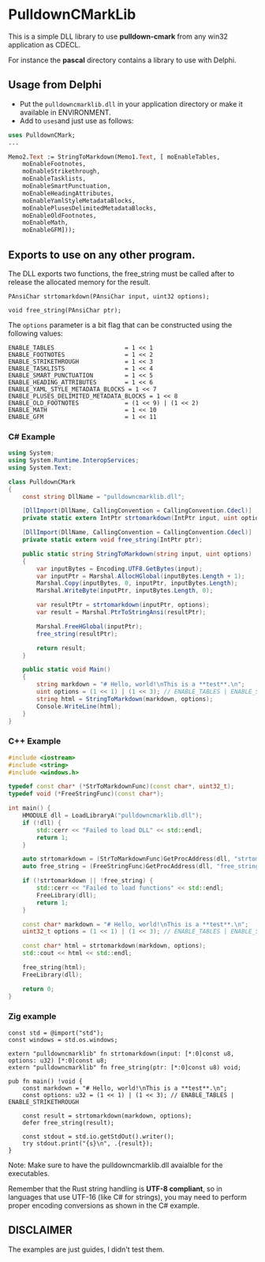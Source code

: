 # PulldownCMarkLib

This is a simple DLL library to use **pulldown-cmark** from any win32 application as CDECL.

For instance the **pascal** directory contains a library to use with Delphi.

## Usage from Delphi

- Put the `pulldowncmarklib.dll` in your application directory or make it available in ENVIRONMENT.
- Add to `uses`and just use as follows:

```pascal
uses PulldownCMark;
...

Memo2.Text := StringToMarkdown(Memo1.Text, [ moEnableTables,
    moEnableFootnotes,
    moEnableStrikethrough,
    moEnableTasklists,
    moEnableSmartPunctuation,
    moEnableHeadingAttributes,
    moEnableYamlStyleMetadataBlocks,
    moEnablePlusesDelimitedMetadataBlocks,
    moEnableOldFootnotes,
    moEnableMath,
    moEnableGFM])); 
``` 
## Exports to use on any other program.
The DLL exports two functions, the free_string must be called after to release the allocated memory for the result.
```
PAnsiChar strtomarkdown(PAnsiChar input, uint32 options);

void free_string(PAnsiChar ptr);
```

The `options` parameter is a bit flag that can be constructed using the following values:

```
ENABLE_TABLES                    = 1 << 1
ENABLE_FOOTNOTES                 = 1 << 2
ENABLE_STRIKETHROUGH             = 1 << 3
ENABLE_TASKLISTS                 = 1 << 4
ENABLE_SMART_PUNCTUATION         = 1 << 5
ENABLE_HEADING_ATTRIBUTES        = 1 << 6
ENABLE_YAML_STYLE_METADATA_BLOCKS = 1 << 7
ENABLE_PLUSES_DELIMITED_METADATA_BLOCKS = 1 << 8
ENABLE_OLD_FOOTNOTES             = (1 << 9) | (1 << 2)
ENABLE_MATH                      = 1 << 10
ENABLE_GFM                       = 1 << 11
```

### C# Example

```cs
using System;
using System.Runtime.InteropServices;
using System.Text;

class PulldownCMark
{
    const string DllName = "pulldowncmarklib.dll";

    [DllImport(DllName, CallingConvention = CallingConvention.Cdecl)]
    private static extern IntPtr strtomarkdown(IntPtr input, uint options);

    [DllImport(DllName, CallingConvention = CallingConvention.Cdecl)]
    private static extern void free_string(IntPtr ptr);

    public static string StringToMarkdown(string input, uint options)
    {
        var inputBytes = Encoding.UTF8.GetBytes(input);
        var inputPtr = Marshal.AllocHGlobal(inputBytes.Length + 1);
        Marshal.Copy(inputBytes, 0, inputPtr, inputBytes.Length);
        Marshal.WriteByte(inputPtr, inputBytes.Length, 0);

        var resultPtr = strtomarkdown(inputPtr, options);
        var result = Marshal.PtrToStringAnsi(resultPtr);

        Marshal.FreeHGlobal(inputPtr);
        free_string(resultPtr);

        return result;
    }

    public static void Main()
    {
        string markdown = "# Hello, world!\nThis is a **test**.\n";
        uint options = (1 << 1) | (1 << 3); // ENABLE_TABLES | ENABLE_STRIKETHROUGH
        string html = StringToMarkdown(markdown, options);
        Console.WriteLine(html);
    }
}
```

### C++ Example

```cpp
#include <iostream>
#include <string>
#include <windows.h>

typedef const char* (*StrToMarkdownFunc)(const char*, uint32_t);
typedef void (*FreeStringFunc)(const char*);

int main() {
    HMODULE dll = LoadLibraryA("pulldowncmarklib.dll");
    if (!dll) {
        std::cerr << "Failed to load DLL" << std::endl;
        return 1;
    }

    auto strtomarkdown = (StrToMarkdownFunc)GetProcAddress(dll, "strtomarkdown");
    auto free_string = (FreeStringFunc)GetProcAddress(dll, "free_string");

    if (!strtomarkdown || !free_string) {
        std::cerr << "Failed to load functions" << std::endl;
        FreeLibrary(dll);
        return 1;
    }

    const char* markdown = "# Hello, world!\nThis is a **test**.\n";
    uint32_t options = (1 << 1) | (1 << 3); // ENABLE_TABLES | ENABLE_STRIKETHROUGH

    const char* html = strtomarkdown(markdown, options);
    std::cout << html << std::endl;

    free_string(html);
    FreeLibrary(dll);

    return 0;
}
```

### Zig example

```zig
const std = @import("std");
const windows = std.os.windows;

extern "pulldowncmarklib" fn strtomarkdown(input: [*:0]const u8, options: u32) [*:0]const u8;
extern "pulldowncmarklib" fn free_string(ptr: [*:0]const u8) void;

pub fn main() !void {
    const markdown = "# Hello, world!\nThis is a **test**.\n";
    const options: u32 = (1 << 1) | (1 << 3); // ENABLE_TABLES | ENABLE_STRIKETHROUGH

    const result = strtomarkdown(markdown, options);
    defer free_string(result);

    const stdout = std.io.getStdOut().writer();
    try stdout.print("{s}\n", .{result});
}
```

Note: Make sure to have the pulldowncmarklib.dll avaialble for the executables. 

Remember that the Rust string handling is **UTF-8 compliant**, so in languages that use UTF-16 (like C# for strings), you may need to perform proper encoding conversions as shown in the C# example.


## DISCLAIMER

The examples are just guides, I didn't test them.